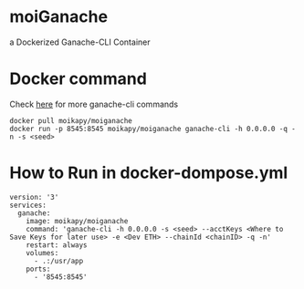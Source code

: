 # moiGanache

a Dockerized Ganache-CLI Container

# Docker command 
Check [here](https://github.com/trufflesuite/ganache-cli/blob/master/README.md) for more ganache-cli commands
```
docker pull moikapy/moiganache
docker run -p 8545:8545 moikapy/moiganache ganache-cli -h 0.0.0.0 -q -n -s <seed>
```

# How to Run in docker-dompose.yml

```
version: '3'
services:
  ganache:
    image: moikapy/moiganache
    command: 'ganache-cli -h 0.0.0.0 -s <seed> --acctKeys <Where to Save Keys for later use> -e <Dev ETH> --chainId <chainID> -q -n'
    restart: always
    volumes:
      - .:/usr/app
    ports:
      - '8545:8545'
```
